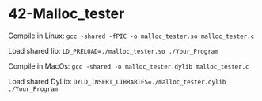 # 42-Malloc_tester
 
Compile in Linux:
`gcc -shared -fPIC -o malloc_tester.so malloc_tester.c`

Load shared lib:
`LD_PRELOAD=./malloc_tester.so ./Your_Program`



Compile in MacOs:
`gcc -shared -o malloc_tester.dylib malloc_tester.c`

Load shared DyLib:
`DYLD_INSERT_LIBRARIES=./malloc_tester.dylib ./Your_Program`